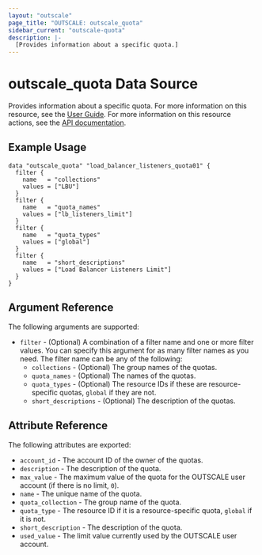 ```yaml
---
layout: "outscale"
page_title: "OUTSCALE: outscale_quota"
sidebar_current: "outscale-quota"
description: |-
  [Provides information about a specific quota.]
---
```


# outscale_quota Data Source

Provides information about a specific quota.
For more information on this resource, see the [User Guide](https://docs.outscale.com/en/userguide/About-Your-Account.html).
For more information on this resource actions, see the [API documentation](https://docs.outscale.com/api#readquotas).

## Example Usage

```hcl
data "outscale_quota" "load_balancer_listeners_quota01" {
  filter {
    name   = "collections"
    values = ["LBU"]
  }
  filter {
    name   = "quota_names"
    values = ["lb_listeners_limit"]
  }
  filter {
    name   = "quota_types"
    values = ["global"]
  }
  filter {
    name   = "short_descriptions"
    values = ["Load Balancer Listeners Limit"]
  }
}
```

## Argument Reference

The following arguments are supported:

* `filter` - (Optional) A combination of a filter name and one or more filter values. You can specify this argument for as many filter names as you need. The filter name can be any of the following:
    * `collections` - (Optional) The group names of the quotas.
    * `quota_names` - (Optional) The names of the quotas.
    * `quota_types` - (Optional) The resource IDs if these are resource-specific quotas, `global` if they are not.
    * `short_descriptions` - (Optional) The description of the quotas.

## Attribute Reference

The following attributes are exported:

* `account_id` - The account ID of the owner of the quotas.
* `description` - The description of the quota.
* `max_value` - The maximum value of the quota for the OUTSCALE user account (if there is no limit, `0`).
* `name` - The unique name of the quota.
* `quota_collection` - The group name of the quota.
* `quota_type` - The resource ID if it is a resource-specific quota, `global` if it is not.
* `short_description` - The description of the quota.
* `used_value` - The limit value currently used by the OUTSCALE user account.
